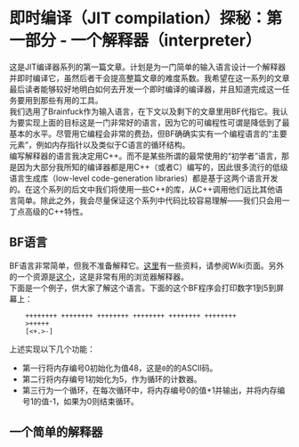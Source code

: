 # 即时编译（JIT compilation）探秘：第一部分 - 一个解释器（interpreter）

这是JIT编译器系列的第一篇文章。计划是为一门简单的输入语言设计一个解释器并即时编译它，虽然后者干会提高整篇文章的难度系数。我希望在这一系列的文章最后读者能够较好地明白如何去开发一个即时编译的编译器，并且知道完成这一任务要用到那些有用的工具。    
我们选用了Brainfuck作为输入语言，在下文以及剩下的文章里用BF代指它。我认为要实现上面的目标这是一门非常好的语言，因为它的可编程性可谓是降低到了最基本的水平。尽管用它编程会非常的费劲，但BF确确实实有一个编程语言的“主要元素”，例如内存指针以及类似于C语言的循环结构。    
编写解释器的语言我决定用C++。而不是某些所谓的最常使用的“初学者”语言，那是因为大部分我所知的编译器都是用C++（或者C）编写的，因此很多流行的低级语言生成库（low-level code-generation libraries）都是基于这两个语言开发的。在这个系列的后文中我们将使用一些C++的库，从C++调用他们远比其他语言简单。除此之外，我会尽量保证这个系列中代码比较容易理解——我们只会用一丁点高级的C++特性。   
 
## BF语言

BF语言非常简单，但我不准备解释它。[这里](https://esolang.org/wiki/Brainfuck)有一些资料，请参阅Wiki页面。另外的一个资源是[这个](https://copy.sh/brainfuck)，这是非常有用的浏览器解释器。    
下面是一个例子，供大家了解这个语言。下面的这个BF程序会打印数字1到5到屏幕上：    
```brainfuck
	++++++++ ++++++++ ++++++++ ++++++++ ++++++++ ++++++++
	>+++++
	[<+.>-]
```
上述实现以下几个功能：   
* 第一行将内存编号0初始化为值48，这是```0```的的ASCII码。
* 第二行将内存编号1初始化为5，作为循环的计数器。
* 第三行为一个循环，在每次循环中，将内存编号0的值+1并输出，并将内存编号1的值-1，如果为0则结束循环。

## 一个简单的解释器
